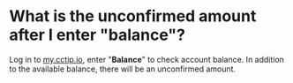 # What is the unconfirmed amount after I enter "balance"?

Log in to [my.cctip.io](https://my.cctip.io), enter "**Balance**" to check account balance. In addition to the available balance, there will be an unconfirmed amount.

